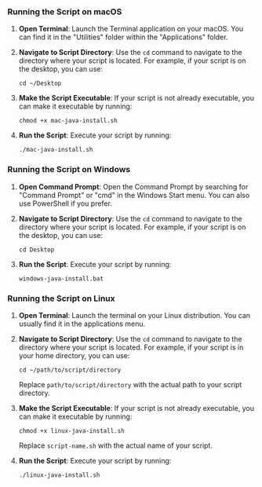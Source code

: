 
### Running the Script on macOS

1. **Open Terminal**: Launch the Terminal application on your macOS. You can find it in the "Utilities" folder within the "Applications" folder.

2. **Navigate to Script Directory**: Use the `cd` command to navigate to the directory where your script is located. For example, if your script is on the desktop, you can use:

   ```shell
   cd ~/Desktop
   ```

3. **Make the Script Executable**: If your script is not already executable, you can make it executable by running:

   ```shell
   chmod +x mac-java-install.sh
   ```

   

4. **Run the Script**: Execute your script by running:

   ```shell
   ./mac-java-install.sh
   ```

  

### Running the Script on Windows

1. **Open Command Prompt**: Open the Command Prompt by searching for "Command Prompt" or "cmd" in the Windows Start menu. You can also use PowerShell if you prefer.

2. **Navigate to Script Directory**: Use the `cd` command to navigate to the directory where your script is located. For example, if your script is on the desktop, you can use:

   ```shell
   cd Desktop
   ```

3. **Run the Script**: Execute your script by running:

   ```shell
   windows-java-install.bat
   ```


### Running the Script on Linux

1. **Open Terminal**: Launch the terminal on your Linux distribution. You can usually find it in the applications menu.

2. **Navigate to Script Directory**: Use the `cd` command to navigate to the directory where your script is located. For example, if your script is in your home directory, you can use:

   ```shell
   cd ~/path/to/script/directory
   ```

   Replace `path/to/script/directory` with the actual path to your script directory.

3. **Make the Script Executable**: If your script is not already executable, you can make it executable by running:

   ```shell
   chmod +x linux-java-install.sh
   ```

   Replace `script-name.sh` with the actual name of your script.

4. **Run the Script**: Execute your script by running:

   ```shell
   ./linux-java-install.sh
   ```
